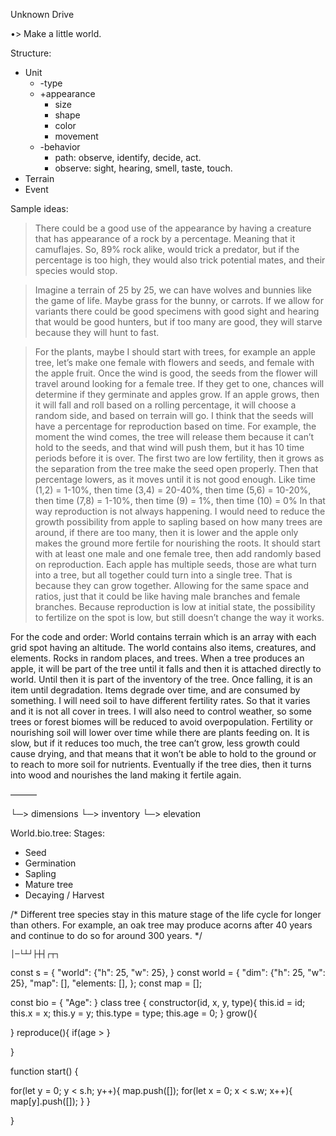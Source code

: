 Unknown Drive


•> Make a little world.


Structure:
* Unit
    * -type
    * +appearance
        * size
        * shape
        * color
        * movement
    * -behavior
        * path: observe, identify, decide, act.
        * observe: sight, hearing, smell, taste, touch.
* Terrain
* Event




Sample ideas:
> There could be a good use of the appearance by having a creature that has appearance of a rock by a percentage. Meaning that it camuflajes. So, 89% rock alike, would trick a predator, but if the percentage is too high, they would also trick potential mates, and their species would stop.

> Imagine a terrain of 25 by 25, we can have wolves and bunnies like the game of life. Maybe grass for the bunny, or carrots.
If we allow for variants there could be good specimens with good sight and hearing that would be good hunters, but if too many are good, they will starve because they will hunt to fast.

> For the plants, maybe I should start with trees, for example an apple tree, let’s make one female with flowers and seeds, and female with the apple fruit. Once the wind is good, the seeds from the flower will travel around looking for a female tree. If they get to one, chances will determine if they germinate and apples grow. If an apple grows, then it will fall and roll based on a rolling percentage, it will choose a random side, and based on terrain will go.
I think that the seeds will have a percentage for reproduction based on time. For example, the moment the wind comes, the tree will release them because it can’t hold to the seeds, and that wind will push them, but it has 10 time periods before it is over. The first two are low fertility, then it grows as the separation from the tree make the seed open properly. Then that percentage lowers, as it moves until it is not good enough. Like time (1,2) = 1-10%, 
then time (3,4) = 20-40%, 
then time (5,6) = 10-20%, 
then time (7,8) = 1-10%, 
then time (9) = 1%, 
then time (10) = 0%
In that way reproduction is not always happening.
I would need to reduce the growth possibility from apple to sapling based on how many trees are around, if there are too many, then it is lower and the apple only makes the ground more fertile for nourishing the roots.
It should start with at least one male and one female tree, then add randomly based on reproduction.
Each apple has multiple seeds, those are what turn into a tree, but all together could turn into a single tree. That is because they can grow together. Allowing for the same space and ratios, just that it could be like having male branches and female branches. Because reproduction is low at initial state, the possibility to fertilize on the spot is low, but still doesn’t change the way it works.




For the code and order:
World contains terrain which is an array with each grid spot having an altitude.
The world contains also items, creatures, and elements. Rocks in random places, and trees.
When a tree produces an apple, it will be part of the tree until it falls and then it is attached directly to world. Until then it is part of the inventory of the tree.
Once falling, it is an item until degradation. Items degrade over time, and are consumed by something.
I will need soil to have different fertility rates. So that it varies and it is not all cover in trees. I will also need to control weather, so some trees or forest biomes will be reduced to avoid overpopulation. Fertility or nourishing soil will lower over time while there are plants feeding on. It is slow, but if it reduces too much, the tree can’t grow, less growth could cause drying, and that means that it won’t be able to hold to the ground or to reach to more soil for nutrients. Eventually if the tree dies, then it turns into wood and nourishes the land making it fertile again.

———

<!-- <world> -->
└─> dimensions
└─> inventory
└─> elevation

World.bio.tree:
Stages:
* Seed
* Germination
* Sapling
* Mature tree
* Decaying / Harvest

/* Different tree species stay in this mature stage of the life cycle for longer than others. For example, an oak tree may produce acorns after 40 years and continue to do so for around 300 years. */

```
│─└┴┘├┼┤┌┬┐

```
const s = {
"world": {"h": 25, "w": 25},
}
const world = {
"dim": {"h": 25, "w": 25},
"map": [],
"elements: [],
};
const map = [];

const bio = {
 "Age":
}
class tree {
 constructor(id, x, y, type){
  this.id = id;
  this.x = x;
  this.y = y;
  this.type = type;
  this.age = 0;
 }
 grow(){
  
 }
 reproduce(){
  if(age > 
 }

}


function start() {

 for(let y = 0; y < s.h; y++){
  map.push([]);
  for(let x = 0; x < s.w; x++){
   map[y].push([]);
  }
 }

}


```

